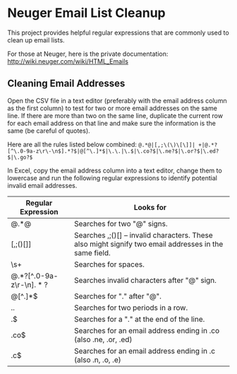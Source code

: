 # Neuger Email List Cleanup
This project provides helpful regular expressions that are commonly used to clean up email lists.

For those at Neuger, here is the private documentation:
http://wiki.neuger.com/wiki/HTML_Emails

## Cleaning Email Addresses
Open the CSV file in a text editor (preferably with the email address column as the first column) to test for two or more email addresses on the same line. If there are more than two on the same line, duplicate the current row for each email address on that line and make sure the information is the same (be careful of quotes).

Here are all the rules listed below combined:
`@.*@|[,;\(\)\[\]]| +|@.*?[^\.0-9a-z\r\-\n$].*?$|@[^\.]*$|\.\.|\.$|\.co?$|\.ne?$|\.or?$|\.ed?$|\.go?$`

In Excel, copy the email address column into a text editor, change them to lowercase and run the following regular expressions to identify potential invalid email addresses.

| Regular Expression         | Looks for                                                                                             |
|----------------------------|-------------------------------------------------------------------------------------------------------|
| @.*@                       | Searches for two "@" signs.                                                                           |
| [,;\(\)\[\]]               | Searches ,;()[] – invalid characters. These also might signify two email addresses in the same field. |
| \s+                        | Searches for spaces.                                                                                  |
| @.*?[^\.0-9a-z\r\-\n$].*?$ | Searches invalid characters after "@" sign.                                                           |
| @[^\.]*$                   | Searches for "." after "@".                                                                           |
| \.\.                       | Searches for two periods in a row.                                                                    |
| \.$                        | Searches for a "." at the end of the line.                                                            |
| \.co$                      | Searches for an email address ending in .co (also .ne, .or, .ed)                                      |
| \.c$                       | Searches for an email address ending in .c (also .n, .o, .e)                                          |
